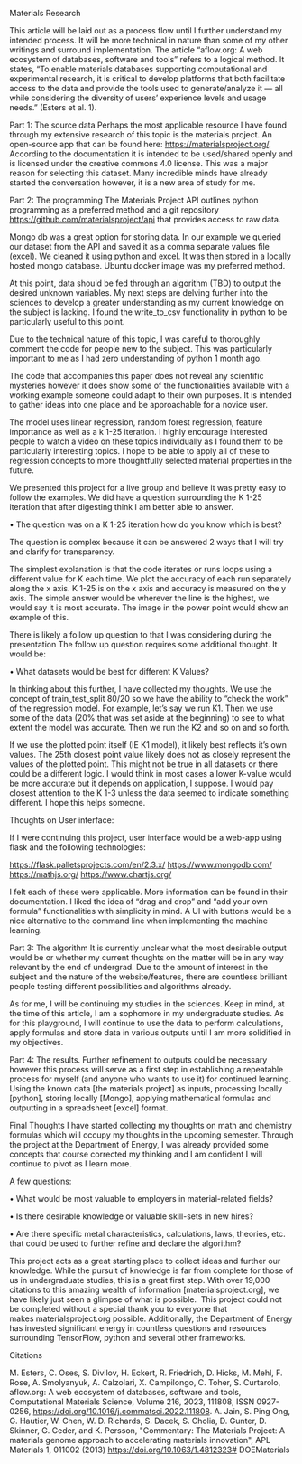 Materials Research

This article will be laid out as a process flow until I further understand my intended process. It will be more technical in nature than some of my other writings and surround implementation. 
The article “aflow.org: A web ecosystem of databases, software and tools” refers to a logical method. It states, “To enable materials databases supporting computational and experimental research, it is critical to develop platforms that both facilitate access to the data and provide the tools used to generate/analyze it — all while considering the diversity of users’ experience levels and usage needs.” (Esters et al. 1). 

Part 1: The source data
Perhaps the most applicable resource I have found through my extensive research of this topic is the materials project. An open-source app that can be found here: https://materialsproject.org/. According to the documentation it is intended to be used/shared openly and is licensed under the creative commons 4.0 license. This was a major reason for selecting this dataset. Many incredible minds have already started the conversation however, it is a new area of study for me. 

Part 2: The programming
The Materials Project API outlines python programming as a preferred method and a git repository https://github.com/materialsproject/api that provides access to raw data. 

Mongo db was a great option for storing data. In our example we queried our dataset from the API and saved it as a comma separate values file (excel). We cleaned it using python and excel. It was then stored in a locally hosted mongo database. Ubuntu docker image was my preferred method.

At this point, data should be fed through an algorithm (TBD) to output the desired unknown variables. My next steps are delving further into the sciences to develop a greater understanding as my current knowledge on the subject is lacking. I found the write_to_csv functionality in python to be particularly useful to this point.

Due to the technical nature of this topic, I was careful to thoroughly comment the code for people new to the subject. This was particularly important to me as I had zero understanding of python 1 month ago.

The code that accompanies this paper does not reveal any scientific mysteries however it does show some of the functionalities available with a working example someone could adapt to their own purposes. It is intended to gather ideas into one place and be approachable for a novice user.

The model uses linear regression, random forest regression, feature importance as well as a k 1-25 iteration. I highly encourage interested people  to watch a video on these topics individually as I found them to be particularly interesting topics. I hope to be able to apply all of these to regression concepts to more thoughtfully selected material properties in the future. 

We presented this project for a live group and believe it was pretty easy to follow the examples. We did have a question surrounding the K 1-25 iteration that after digesting think I am better able to answer. 

• The question was on a K 1-25 iteration how do you know which is best? 

The question is complex because it can be answered 2 ways that  I will try and clarify for transparency. 

The simplest explanation is that the code iterates or runs loops using a different value for K each time. We plot the accuracy of each run separately along the x axis. K 1-25 is on the x axis and accuracy is measured on the y axis. The simple answer would be wherever the line is the highest, we would say it is most accurate. The image in the power point would show an example of this.

There is likely a follow up question to that I was considering during the presentation The follow up question requires some additional thought. It would be:

• What datasets would be best for different K Values? 

In thinking about this further, I have collected my thoughts. We use the concept of train_test_split 80/20 so we have the ability to “check the work” of the regression model. For example, let’s say we run K1. Then we use some of the data (20% that was set aside at the beginning) to see to what extent the model was accurate. Then we run the K2 and so on and so forth.

If we use the plotted point itself (IE K1 model), it likely best reflects it’s own values. The 25th closest point value likely does not as closely represent the values of the plotted point.  This might not be true in all datasets or there could be a different logic. I would think in most cases a lower K-value would be more accurate but it depends on application, I suppose. I would pay closest attention to the K 1-3 unless the data seemed to indicate something different. I hope this helps someone.

Thoughts on User interface:

If I were continuing this project, user interface would be a web-app using flask and the following technologies:

https://flask.palletsprojects.com/en/2.3.x/
https://www.mongodb.com/
https://mathjs.org/
https://www.chartjs.org/

I felt each of these were applicable. More information can be found in their documentation. I liked the idea of “drag and drop” and “add your own formula” functionalities with simplicity in mind. A UI with buttons would be a nice alternative to the command line when implementing the machine learning.

Part 3: The algorithm
It is currently unclear what the most desirable output would be or whether my current thoughts on the matter will be in any way relevant by the end of undergrad. Due to the amount of interest in the subject and the nature of the website/features, there are countless brilliant people testing different possibilities and algorithms already. 

As for me, I will be continuing my studies in the sciences. Keep in mind, at the time of this article, I am a sophomore in my undergraduate studies. As for this playground, I will continue to use the data to perform calculations, apply formulas and store data in various outputs until I am more solidified in my objectives. 

Part 4: The results.
Further refinement to outputs could be necessary however this process will serve as a first step in establishing a repeatable process for myself (and anyone who wants to use it) for continued learning. Using the known data [the materials project] as inputs, processing locally [python], storing locally [Mongo], applying mathematical formulas and outputting in a spreadsheet [excel] format.

Final Thoughts
I have started collecting my thoughts on math and chemistry formulas which  will occupy my thoughts in the upcoming semester. Through the project at the Department of Energy, I was already provided some concepts that course corrected my thinking and I am confident I will continue to pivot as I learn more.

A few questions:

• What would be most valuable to employers in material-related fields? 

• Is there desirable knowledge or valuable skill-sets in new hires? 

• Are there specific metal characteristics, calculations, laws, theories, etc. that could be used to further refine and declare the algorithm?
	
This project acts as a great starting place to collect ideas and further our knowledge. While the pursuit of knowledge is far from complete for those of us in undergraduate studies, this is a great first step. With over 19,000 citations to this amazing wealth of information [materialsproject.org], we have likely just seen a glimpse of what is possible.  This project could not be completed without a special thank you to everyone that makes materialsproject.org possible. Additionally, the Department of Energy has invested significant energy in countless questions and resources surrounding TensorFlow, python and several other frameworks.



Citations

M. Esters, C. Oses, S. Divilov, H. Eckert, R. Friedrich, D. Hicks, M. Mehl, F. Rose, A. Smolyanyuk, A. Calzolari, X. Campilongo, C. Toher, S. Curtarolo, aflow.org: A web ecosystem of databases, software and tools, Computational Materials Science, Volume 216, 2023, 111808, ISSN 0927-0256, https://doi.org/10.1016/j.commatsci.2022.111808.
A. Jain, S. Ping Ong, G. Hautier, W. Chen, W. D. Richards, S. Dacek, S. Cholia, D. Gunter, D. Skinner, G. Ceder, and K. Persson, "Commentary: The Materials Project: A materials genome approach to accelerating materials innovation", APL Materials 1, 011002 (2013) https://doi.org/10.1063/1.4812323# DOEMaterials
